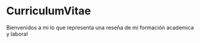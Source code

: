 # CurriculumVitae
Bienvenidos a mi lo que representa una reseña de mi formación academica y laboral

